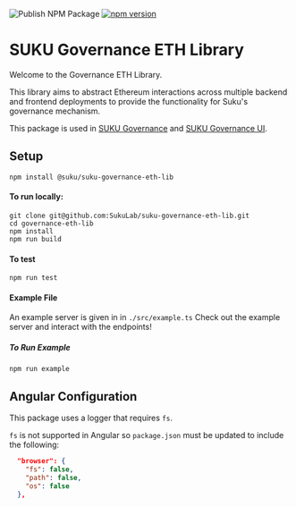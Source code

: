 ![Publish NPM Package](https://github.com/SukuLab/suku-governance-eth-lib/workflows/Publish%20NPM%20Package/badge.svg)
[![npm version](https://badge.fury.io/js/%40suku%2Fsuku-governance-eth-lib.svg)](https://badge.fury.io/js/%40suku%2Fsuku-governance-eth-lib)

# SUKU Governance ETH Library
Welcome to the Governance ETH Library.

This library aims to abstract Ethereum interactions across multiple backend and frontend deployments to provide the functionality for Suku's governance mechanism. 

This package is used in [SUKU Governance](https://github.com/SukuLab/governance) and [SUKU Governance UI](https://github.com/SukuLab/governance-ui).

## Setup
`npm install @suku/suku-governance-eth-lib`

#### To run locally:
`git clone git@github.com:SukuLab/suku-governance-eth-lib.git`  
`cd governance-eth-lib`  
`npm install`  
`npm run build`  

#### To test
`npm run test`

#### Example File
An example server is given in in `./src/example.ts` Check out the example server and interact with the endpoints! 

##### To Run Example
`npm run example`

## Angular Configuration 
This package uses a logger that requires `fs`. 

`fs` is not supported in Angular so `package.json` must be updated to include the following:

```json
  "browser": {
    "fs": false,
    "path": false,
    "os": false
  },
```
